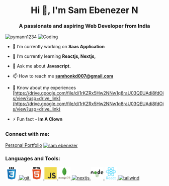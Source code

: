 <h1 align="center">Hi 👋, I'm Sam Ebenezer N</h1>
<h3 align="center">A passionate and aspiring Web Developer from India</h3>
<img align="right" alt="Coding" width="400" src="https://res.cloudinary.com/practicaldev/image/fetch/s--ueeEd6uX--/c_limit%2Cf_auto%2Cfl_progressive%2Cq_66%2Cw_880/https://dev-to-uploads.s3.amazonaws.com/uploads/articles/lfw68wjpgd9iy13ox9es.gif">

<p align="left"> <img src="https://komarev.com/ghpvc/?username=pymann1234&label=Profile%20views&color=0e75b6&style=flat" alt="pymann1234" /> </p>

- 🔭 I’m currently working on **Saas Application**

- 🌱 I’m currently learning **Reactjs, Nextjs,**
 
- 💬 Ask me about **Javascript.**

- 📫 How to reach me **samhonkd007@gmail.com**

- 📄 Know about my experiences [https://drive.google.com/file/d/1rKZRx5Hw2NNw1q8raU03QEUAdi8fdOis/view?usp=drive_link](https://drive.google.com/file/d/1rKZRx5Hw2NNw1q8raU03QEUAdi8fdOis/view?usp=drive_link)

- ⚡ Fun fact - **Im A Clown**

<h3 align="left">Connect with me:</h3>
<p align="left">
<a href="sam-ebenezer.vercel.app" target="blank">Personal Portfolio</a>
<a href="https://linkedin.com/in/sam ebenezer" target="blank"><img align="center" src="https://raw.githubusercontent.com/rahuldkjain/github-profile-readme-generator/master/src/images/icons/Social/linked-in-alt.svg" alt="sam ebenezer" height="30" width="40" /></a>
</p>

<h3 align="left">Languages and Tools:</h3>
<p align="left"> <a href="https://www.w3schools.com/css/" target="_blank" rel="noreferrer"> <img src="https://raw.githubusercontent.com/devicons/devicon/master/icons/css3/css3-original-wordmark.svg" alt="css3" width="40" height="40"/> </a> <a href="https://git-scm.com/" target="_blank" rel="noreferrer"> <img src="https://www.vectorlogo.zone/logos/git-scm/git-scm-icon.svg" alt="git" width="40" height="40"/> </a> <a href="https://www.w3.org/html/" target="_blank" rel="noreferrer"> <img src="https://raw.githubusercontent.com/devicons/devicon/master/icons/html5/html5-original-wordmark.svg" alt="html5" width="40" height="40"/> </a> <a href="https://developer.mozilla.org/en-US/docs/Web/JavaScript" target="_blank" rel="noreferrer"> <img src="https://raw.githubusercontent.com/devicons/devicon/master/icons/javascript/javascript-original.svg" alt="javascript" width="40" height="40"/> </a> <a href="https://www.mongodb.com/" target="_blank" rel="noreferrer"> <img src="https://raw.githubusercontent.com/devicons/devicon/master/icons/mongodb/mongodb-original-wordmark.svg" alt="mongodb" width="40" height="40"/> </a> <a href="https://nextjs.org/" target="_blank" rel="noreferrer"> <img src="https://cdn.worldvectorlogo.com/logos/nextjs-2.svg" alt="nextjs" width="40" height="40"/> </a> <a href="https://nodejs.org" target="_blank" rel="noreferrer"> <img src="https://raw.githubusercontent.com/devicons/devicon/master/icons/nodejs/nodejs-original-wordmark.svg" alt="nodejs" width="40" height="40"/> </a> <a href="https://reactjs.org/" target="_blank" rel="noreferrer"> <img src="https://raw.githubusercontent.com/devicons/devicon/master/icons/react/react-original-wordmark.svg" alt="react" width="40" height="40"/> </a> <a href="https://tailwindcss.com/" target="_blank" rel="noreferrer"> <img src="https://www.vectorlogo.zone/logos/tailwindcss/tailwindcss-icon.svg" alt="tailwind" width="40" height="40"/> </a> </p>
